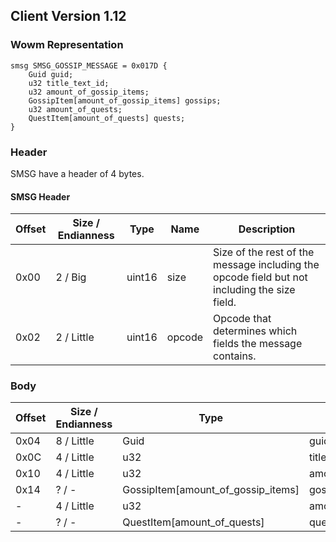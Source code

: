 ## Client Version 1.12

### Wowm Representation
```rust,ignore
smsg SMSG_GOSSIP_MESSAGE = 0x017D {
    Guid guid;    
    u32 title_text_id;    
    u32 amount_of_gossip_items;    
    GossipItem[amount_of_gossip_items] gossips;    
    u32 amount_of_quests;    
    QuestItem[amount_of_quests] quests;    
}

```
### Header
SMSG have a header of 4 bytes.

#### SMSG Header
| Offset | Size / Endianness | Type   | Name   | Description |
| ------ | ----------------- | ------ | ------ | ----------- |
| 0x00   | 2 / Big           | uint16 | size   | Size of the rest of the message including the opcode field but not including the size field.|
| 0x02   | 2 / Little        | uint16 | opcode | Opcode that determines which fields the message contains.|
### Body
| Offset | Size / Endianness | Type | Name | Description |
| ------ | ----------------- | ---- | ---- | ----------- |
| 0x04 | 8 / Little | Guid | guid |  |
| 0x0C | 4 / Little | u32 | title_text_id |  |
| 0x10 | 4 / Little | u32 | amount_of_gossip_items |  |
| 0x14 | ? / - | GossipItem[amount_of_gossip_items] | gossips |  |
| - | 4 / Little | u32 | amount_of_quests |  |
| - | ? / - | QuestItem[amount_of_quests] | quests |  |
